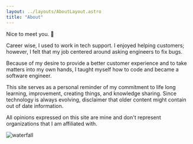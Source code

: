 ```yaml
---
layout: ../layouts/AboutLayout.astro
title: "About"
---
```


Nice to meet you. 👋

Career wise, I used to work in tech support. I enjoyed helping customers; however, I felt that my job centered around asking engineers to fix bugs.

Because of my desire to provide a better customer experience and to take matters into my own hands, I taught myself how to code and became a software engineer.

This site serves as a personal reminder of my commitment to life long learning, improvement, creating things, and knowledge sharing.
Since technology is always evolving, disclaimer that older content might contain out of date information.

All opinions expressed on this site are mine and don't represent organizations that I am affiliated with.

![waterfall](/assets/waterfall.jpg)
